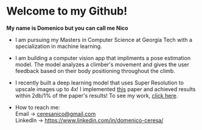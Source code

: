 # Welcome to my Github!

**My name is Domenico but you can call me Nico**

- I am pursuing my Masters in Computer Science at Georgia Tech with a specialization in machine learning.

- I am building a computer vision app that impliments a pose estimation model. The model analyzes a climber's movement and gives the user feedback based on their body positioning throughout the climb.

- I recently built a deep learning model that uses Super Resolution to upscale images up to 4x! I implemented [this](https://arxiv.org/pdf/1608.00367.pdf) paper and achieved results within 2db/1% of the paper's results! To see my work, [click here](https://github.com/NicoCeresa/FSRCNN-2016).

- How to reach me: <br/>
Email -> ceresanico@gmail.com <br/>
LinkedIn -> https://www.linkedin.com/in/domenico-ceresa/ <br/>
